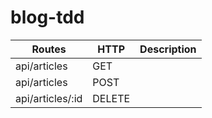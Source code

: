 # blog-tdd

| Routes           | HTTP   | Description |
|------------------|--------|-------------|
| api/articles     | GET    |             |
| api/articles     | POST   |             |
| api/articles/:id | DELETE |             |
